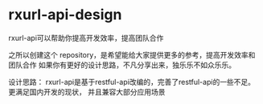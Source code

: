 # rxurl-api-design
rxurl-api可以帮助你提高开发效率，提高团队合作

之所以创建这个 repository，是希望能给大家提供更多的参考，提高开发效率和团队合作
如果你有更好的设计思路，不凡分享出来，独乐乐不如众乐乐。

设计思路：
rxurl-api是基于restful-api改编的，完善了restful-api的一些不足。更满足国内开发的现状，
并且兼容大部分应用场景

